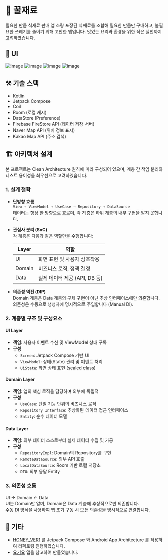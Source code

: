 # 🍯 꿀재료
필요한 만큼 식재료 판매 앱
소량 포장된 식재료를 조합해 필요한 만큼만 구매하고, 불필요한 쓰레기를 줄이기 위해 고안한 앱입니다.
맛있는 요리와 환경을 위한 작은 실천까지 고려하였습니다.  


## 👀 UI
![image](https://github.com/user-attachments/assets/8f4f009e-5950-44d1-a356-778fac0d4ab0)
![image](https://github.com/user-attachments/assets/72bf0cc7-341b-470e-a4ff-b689387cddeb)
![image](https://github.com/user-attachments/assets/991733c8-6e95-4024-a69d-bd5c307d912d)
![image](https://github.com/user-attachments/assets/0279b1d4-a1a5-49bd-8572-cc21147139e4)


## ⚒️ 기술 스택
- Kotlin
- Jetpack Compose
- Coil
- Room (로컬 캐시)
- DataStore (Preference)
- Firebase FireStore API (데이터 저장 서버)
- Naver Map API (위치 정보 표시)
- Kakao Map API (주소 검색)


## 🏗️ 아키텍처 설계
본 프로젝트는 Clean Architecture 원칙에 따라 구성되어 있으며, 계층 간 책임 분리와 테스트 용이성을 최우선으로 고려하였습니다.

### 1. 설계 철학
- **단방향 흐름**  
  `View → ViewModel → UseCase → Repository → DataSource`  
  데이터는 항상 한 방향으로 흐르며, 각 계층은 하위 계층의 내부 구현을 알지 못합니다.

- **관심사 분리 (SoC)**  
  각 계층은 다음과 같은 역할만을 수행합니다:

  | Layer   | 역할                      |
  |---------|---------------------------|
  | UI      | 화면 표현 및 사용자 상호작용 |
  | Domain  | 비즈니스 로직, 정책 결정     |
  | Data    | 실제 데이터 제공 (API, DB 등) |

- **의존성 역전 (DIP)**  
  Domain 계층은 Data 계층의 구체 구현이 아닌 추상 인터페이스에만 의존합니다.  
  의존성은 수동으로 생성자에 명시적으로 주입합니다 (Manual DI).


### 2. 계층별 구조 및 구성요소
#### UI Layer
- **책임**: 사용자 이벤트 수신 및 ViewModel 상태 구독
- **구성**
    - `Screen`: Jetpack Compose 기반 UI
    - `ViewModel`: 상태(State) 관리 및 이벤트 처리
    - `UiState`: 화면 상태 표현 (sealed class)

#### Domain Layer
- **책임**: 앱의 핵심 로직을 담당하며 외부에 독립적
- **구성**
    - `UseCase`: 단일 기능 단위의 비즈니스 로직
    - `Repository Interface`: 추상화된 데이터 접근 인터페이스
    - `Entity`: 순수 데이터 모델

#### Data Layer
- **책임**: 외부 데이터 소스로부터 실제 데이터 수집 및 가공
- **구성**
    - `RepositoryImpl`: Domain의 Repository를 구현
    - `RemoteDataSource`: 외부 API 호출
    - `LocalDataSource`: Room 기반 로컬 저장소
    - `DTO`: 외부 응답 Entity

### 3. 의존성 흐름
UI → Domain ← Data  
UI는 Domain만 알며, Domain은 Data 계층에 추상적으로만 의존합니다.  
수동 DI 방식을 사용하여 앱 초기 구동 시 모든 의존성을 명시적으로 연결합니다.

## 🎸 기타
- [HONEY_VER1](https://github.com/k-ye0415/Honey-ver1) 를 Jetpack Compose 와 Android App Architecture 를 적용하여 리펙토링 진행하였습니다.
- [요기요](https://www.yogiyo.co.kr/mobile/#/) 앱을 참고하여 만들었습니다.
